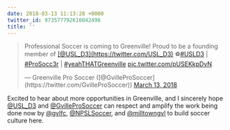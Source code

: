 ```yaml
---
date: 2018-03-13 11:13:28 +0000
twitter_id: 973577792616042496
title: ''
---
```


<blockquote class="twitter-tweet"><p lang="en" dir="ltr">Professional Soccer is coming to Greenville! Proud to be a founding member of <a href="https://twitter.com/USL_D3?ref_src=twsrc%5Etfw">[@USL_D3](https://twitter.com/USL_D3)</a> ⚽️<a href="https://twitter.com/hashtag/USLD3?src=hash&amp;ref_src=twsrc%5Etfw">#USLD3</a> | <a href="https://twitter.com/hashtag/ProSocc3r?src=hash&amp;ref_src=twsrc%5Etfw">#ProSocc3r</a> | <a href="https://twitter.com/hashtag/yeahTHATGreenville?src=hash&amp;ref_src=twsrc%5Etfw">#yeahTHATGreenville</a> <a href="https://t.co/pUSEKkpDvN">pic.twitter.com/pUSEKkpDvN</a></p>&mdash; Greenville Pro Soccer ([@GvilleProSoccer](https://twitter.com/GvilleProSoccer)) <a href="https://twitter.com/GvilleProSoccer/status/973574834469920770?ref_src=twsrc%5Etfw">March 13, 2018</a></blockquote>
<script async src="https://platform.twitter.com/widgets.js" charset="utf-8"></script>

Excited to hear about more opportunities in Greenville, and I sincerely hope [@USL_D3](https://twitter.com/USL_D3) and [@GvilleProSoccer](https://twitter.com/GvilleProSoccer) can respect and amplify the work being done now by [@gvlfc](https://twitter.com/gvlfc), [@NPSLSoccer](https://twitter.com/NPSLSoccer), and [@milltowngvl](https://twitter.com/milltowngvl) to build soccer culture here.


